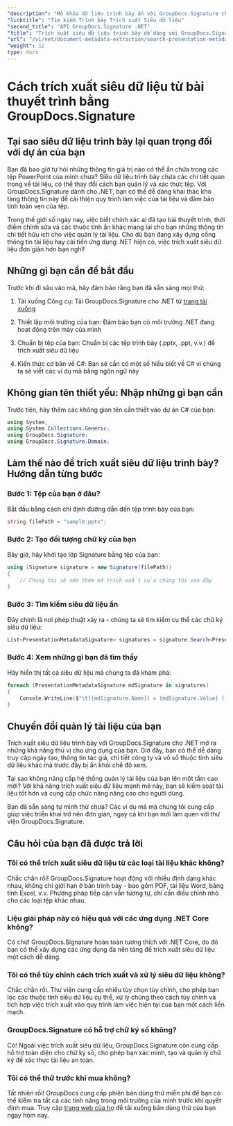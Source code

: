 ```yaml
---
"description": "Mở khóa dữ liệu trình bày ẩn với GroupDocs.Signature cho .NET. Tìm hiểu cách trích xuất và sử dụng siêu dữ liệu để hợp lý hóa hệ thống quản lý tài liệu của bạn."
"linktitle": "Tìm kiếm Trình bày Trích xuất Siêu dữ liệu"
"second_title": "API GroupDocs.Signature .NET"
"title": "Trích xuất siêu dữ liệu trình bày dễ dàng với GroupDocs.Signature"
"url": "/vi/net/document-metadata-extraction/search-presentation-metadata-extraction/"
"weight": 12
type: docs
---
```

# Cách trích xuất siêu dữ liệu từ bài thuyết trình bằng GroupDocs.Signature

## Tại sao siêu dữ liệu trình bày lại quan trọng đối với dự án của bạn

Bạn đã bao giờ tự hỏi những thông tin giá trị nào có thể ẩn chứa trong các tệp PowerPoint của mình chưa? Siêu dữ liệu trình bày chứa các chi tiết quan trọng về tài liệu, có thể thay đổi cách bạn quản lý và xác thực tệp. Với GroupDocs.Signature dành cho .NET, bạn có thể dễ dàng khai thác kho tàng thông tin này để cải thiện quy trình làm việc của tài liệu và đảm bảo tính toàn vẹn của tệp.

Trong thế giới số ngày nay, việc biết chính xác ai đã tạo bài thuyết trình, thời điểm chỉnh sửa và các thuộc tính ẩn khác mang lại cho bạn những thông tin chi tiết hữu ích cho việc quản lý tài liệu. Cho dù bạn đang xây dựng cổng thông tin tài liệu hay cải tiến ứng dụng .NET hiện có, việc trích xuất siêu dữ liệu đơn giản hơn bạn nghĩ!

## Những gì bạn cần để bắt đầu

Trước khi đi sâu vào mã, hãy đảm bảo rằng bạn đã sẵn sàng mọi thứ:

1. Tải xuống Công cụ: Tải GroupDocs.Signature cho .NET từ [trang tải xuống](https://releases.groupdocs.com/signature/net/)
   
2. Thiết lập môi trường của bạn: Đảm bảo bạn có môi trường .NET đang hoạt động trên máy của mình
   
3. Chuẩn bị tệp của bạn: Chuẩn bị các tệp trình bày (.pptx, .ppt, v.v.) để trích xuất siêu dữ liệu
   
4. Kiến thức cơ bản về C#: Bạn sẽ cần có một số hiểu biết về C# vì chúng ta sẽ viết các ví dụ mã bằng ngôn ngữ này

## Không gian tên thiết yếu: Nhập những gì bạn cần

Trước tiên, hãy thêm các không gian tên cần thiết vào dự án C# của bạn:

```csharp
using System;
using System.Collections.Generic;
using GroupDocs.Signature;
using GroupDocs.Signature.Domain;
```

## Làm thế nào để trích xuất siêu dữ liệu trình bày? Hướng dẫn từng bước

### Bước 1: Tệp của bạn ở đâu?

Bắt đầu bằng cách chỉ định đường dẫn đến tệp trình bày của bạn:

```csharp
string filePath = "sample.pptx";
```

### Bước 2: Tạo đối tượng chữ ký của bạn

Bây giờ, hãy khởi tạo lớp Signature bằng tệp của bạn:

```csharp
using (Signature signature = new Signature(filePath))
{
    // Chúng tôi sẽ sớm thêm mã trích xuất của chúng tôi vào đây
}
```

### Bước 3: Tìm kiếm siêu dữ liệu ẩn

Đây chính là nơi phép thuật xảy ra - chúng ta sẽ tìm kiếm cụ thể các chữ ký siêu dữ liệu:

```csharp
List<PresentationMetadataSignature> signatures = signature.Search<PresentationMetadataSignature>(SignatureType.Metadata);
```

### Bước 4: Xem những gì bạn đã tìm thấy

Hãy hiển thị tất cả siêu dữ liệu mà chúng ta đã khám phá:

```csharp
foreach (PresentationMetadataSignature mdSignature in signatures)
{
    Console.WriteLine($"\t[{mdSignature.Name}] = {mdSignature.Value} ({mdSignature.Type})");
}
```

## Chuyển đổi quản lý tài liệu của bạn

Trích xuất siêu dữ liệu trình bày với GroupDocs.Signature cho .NET mở ra những khả năng thú vị cho ứng dụng của bạn. Giờ đây, bạn có thể dễ dàng truy cập ngày tạo, thông tin tác giả, chi tiết công ty và vô số thuộc tính siêu dữ liệu khác mà trước đây bị ẩn khỏi chế độ xem.

Tại sao không nâng cấp hệ thống quản lý tài liệu của bạn lên một tầm cao mới? Với khả năng trích xuất siêu dữ liệu mạnh mẽ này, bạn sẽ kiểm soát tài liệu tốt hơn và cung cấp chức năng nâng cao cho người dùng.

Bạn đã sẵn sàng tự mình thử chưa? Các ví dụ mã mà chúng tôi cung cấp giúp việc triển khai trở nên đơn giản, ngay cả khi bạn mới làm quen với thư viện GroupDocs.Signature.

## Câu hỏi của bạn đã được trả lời

### Tôi có thể trích xuất siêu dữ liệu từ các loại tài liệu khác không?

Chắc chắn rồi! GroupDocs.Signature hoạt động với nhiều định dạng khác nhau, không chỉ giới hạn ở bản trình bày - bao gồm PDF, tài liệu Word, bảng tính Excel, v.v. Phương pháp tiếp cận vẫn tương tự, chỉ cần điều chỉnh nhỏ cho các loại tệp khác nhau.

### Liệu giải pháp này có hiệu quả với các ứng dụng .NET Core không?

Có chứ! GroupDocs.Signature hoàn toàn tương thích với .NET Core, do đó bạn có thể xây dựng các ứng dụng đa nền tảng để trích xuất siêu dữ liệu một cách dễ dàng.

### Tôi có thể tùy chỉnh cách trích xuất và xử lý siêu dữ liệu không?

Chắc chắn rồi. Thư viện cung cấp nhiều tùy chọn tùy chỉnh, cho phép bạn lọc các thuộc tính siêu dữ liệu cụ thể, xử lý chúng theo cách tùy chỉnh và tích hợp việc trích xuất vào quy trình làm việc hiện tại của bạn một cách liền mạch.

### GroupDocs.Signature có hỗ trợ chữ ký số không?

Có! Ngoài việc trích xuất siêu dữ liệu, GroupDocs.Signature còn cung cấp hỗ trợ toàn diện cho chữ ký số, cho phép bạn xác minh, tạo và quản lý chữ ký để xác thực tài liệu an toàn.

### Tôi có thể thử trước khi mua không?

Tất nhiên rồi! GroupDocs cung cấp phiên bản dùng thử miễn phí để bạn có thể kiểm tra tất cả các tính năng trong môi trường của mình trước khi quyết định mua. Truy cập [trang web của họ](https://releases.groupdocs.com/) để tải xuống bản dùng thử của bạn ngay hôm nay.